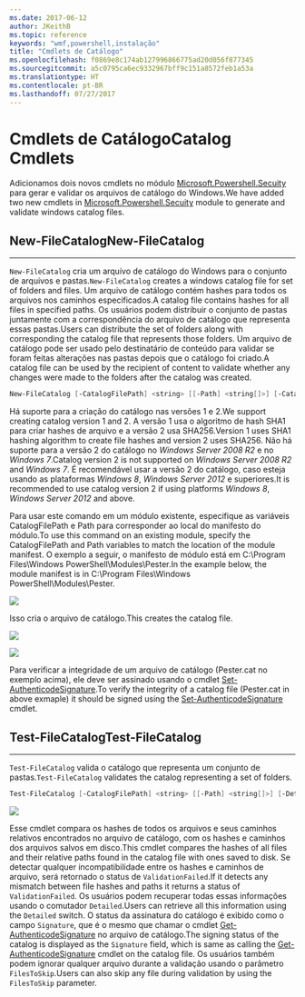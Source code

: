 ```yaml
---
ms.date: 2017-06-12
author: JKeithB
ms.topic: reference
keywords: "wmf,powershell,instalação"
title: "Cmdlets de Catálogo"
ms.openlocfilehash: f0869e8c174ab127996866775ad20d056f877345
ms.sourcegitcommit: a5c0795ca6ec9332967bff9c151a8572feb1a53a
ms.translationtype: HT
ms.contentlocale: pt-BR
ms.lasthandoff: 07/27/2017
---
```

# <a name="catalog-cmdlets"></a><span data-ttu-id="4010e-103">Cmdlets de Catálogo</span><span class="sxs-lookup"><span data-stu-id="4010e-103">Catalog Cmdlets</span></span>  

<span data-ttu-id="4010e-104">Adicionamos dois novos cmdlets no módulo [Microsoft.Powershell.Secuity](https://technet.microsoft.com/en-us/library/hh847877.aspx) para gerar e validar os arquivos de catálogo do Windows.</span><span class="sxs-lookup"><span data-stu-id="4010e-104">We have added two new cmdlets in [Microsoft.Powershell.Secuity](https://technet.microsoft.com/en-us/library/hh847877.aspx) module to generate and validate windows catalog files.</span></span>  

## <a name="new-filecatalog"></a><span data-ttu-id="4010e-105">New-FileCatalog</span><span class="sxs-lookup"><span data-stu-id="4010e-105">New-FileCatalog</span></span> 
--------------------------------

<span data-ttu-id="4010e-106">`New-FileCatalog` cria um arquivo de catálogo do Windows para o conjunto de arquivos e pastas.</span><span class="sxs-lookup"><span data-stu-id="4010e-106">`New-FileCatalog` creates a windows catalog file for set of folders and files.</span></span> <span data-ttu-id="4010e-107">Um arquivo de catálogo contém hashes para todos os arquivos nos caminhos especificados.</span><span class="sxs-lookup"><span data-stu-id="4010e-107">A catalog file contains hashes for all files in specified paths.</span></span> <span data-ttu-id="4010e-108">Os usuários podem distribuir o conjunto de pastas juntamente com a correspondência do arquivo de catálogo que representa essas pastas.</span><span class="sxs-lookup"><span data-stu-id="4010e-108">Users can distribute the set of folders along with corresponding the catalog file that represents those folders.</span></span> <span data-ttu-id="4010e-109">Um arquivo de catálogo pode ser usado pelo destinatário de conteúdo para validar se foram feitas alterações nas pastas depois que o catálogo foi criado.</span><span class="sxs-lookup"><span data-stu-id="4010e-109">A catalog file can be used by the recipient of content to validate whether any changes were made to the folders after the catalog was created.</span></span>    

```powershell
New-FileCatalog [-CatalogFilePath] <string> [[-Path] <string[]>] [-CatalogVersion <int>] [-WhatIf] [-Confirm] [<CommonParameters>]
```
<span data-ttu-id="4010e-110">Há suporte para a criação do catálogo nas versões 1 e 2.</span><span class="sxs-lookup"><span data-stu-id="4010e-110">We support creating catalog version 1 and 2.</span></span> <span data-ttu-id="4010e-111">A versão 1 usa o algoritmo de hash SHA1 para criar hashes de arquivo e a versão 2 usa SHA256.</span><span class="sxs-lookup"><span data-stu-id="4010e-111">Version 1 uses SHA1 hashing algorithm to create file hashes and version 2 uses SHA256.</span></span> <span data-ttu-id="4010e-112">Não há suporte para a versão 2 do catálogo no *Windows Server 2008 R2* e no *Windows 7*.</span><span class="sxs-lookup"><span data-stu-id="4010e-112">Catalog version 2 is not supported on *Windows Server 2008 R2* and *Windows 7*.</span></span> <span data-ttu-id="4010e-113">É recomendável usar a versão 2 do catálogo, caso esteja usando as plataformas *Windows 8*, *Windows Server 2012* e superiores.</span><span class="sxs-lookup"><span data-stu-id="4010e-113">It is recommended to use catalog version 2 if using platforms *Windows 8*, *Windows Server 2012* and above.</span></span>  

<span data-ttu-id="4010e-114">Para usar este comando em um módulo existente, especifique as variáveis CatalogFilePath e Path para corresponder ao local do manifesto do módulo.</span><span class="sxs-lookup"><span data-stu-id="4010e-114">To use this command on an existing module, specify the CatalogFilePath and Path variables to match the location of the module manifest.</span></span> <span data-ttu-id="4010e-115">O exemplo a seguir, o manifesto de módulo está em C:\Program Files\Windows PowerShell\Modules\Pester.</span><span class="sxs-lookup"><span data-stu-id="4010e-115">In the example below, the module manifest is in C:\Program Files\Windows PowerShell\Modules\Pester.</span></span> 

![](../images/NewFileCatalog.jpg)

<span data-ttu-id="4010e-116">Isso cria o arquivo de catálogo.</span><span class="sxs-lookup"><span data-stu-id="4010e-116">This creates the catalog file.</span></span> 

![](../images/CatalogFile1.jpg)  

![](../images/CatalogFile2.jpg) 

<span data-ttu-id="4010e-117">Para verificar a integridade de um arquivo de catálogo (Pester.cat no exemplo acima), ele deve ser assinado usando o cmdlet [Set-AuthenticodeSignature](https://technet.microsoft.com/library/hh849819.aspx).</span><span class="sxs-lookup"><span data-stu-id="4010e-117">To verify the integrity of a catalog file (Pester.cat in above exmaple) it should be signed using the [Set-AuthenticodeSignature](https://technet.microsoft.com/library/hh849819.aspx) cmdlet.</span></span>   


## <a name="test-filecatalog"></a><span data-ttu-id="4010e-118">Test-FileCatalog</span><span class="sxs-lookup"><span data-stu-id="4010e-118">Test-FileCatalog</span></span> 
--------------------------------

<span data-ttu-id="4010e-119">`Test-FileCatalog` valida o catálogo que representa um conjunto de pastas.</span><span class="sxs-lookup"><span data-stu-id="4010e-119">`Test-FileCatalog` validates the catalog representing a set of folders.</span></span> 

```powershell
Test-FileCatalog [-CatalogFilePath] <string> [[-Path] <string[]>] [-Detailed] [-FilesToSkip <string[]>] [-WhatIf] [-Confirm] [<CommonParameters>]
```

![](../images/TestFileCatalog.jpg)

<span data-ttu-id="4010e-120">Esse cmdlet compara os hashes de todos os arquivos e seus caminhos relativos encontrados no arquivo de catálogo, com os hashes e caminhos dos arquivos salvos em disco.</span><span class="sxs-lookup"><span data-stu-id="4010e-120">This cmdlet compares the hashes of all files and their relative paths found in the catalog file with ones saved to disk.</span></span> <span data-ttu-id="4010e-121">Se detectar qualquer incompatibilidade entre os hashes e caminhos de arquivo, será retornado o status de `ValidationFailed`.</span><span class="sxs-lookup"><span data-stu-id="4010e-121">If it detects any mismatch between file hashes and paths it returns a status of `ValidationFailed`.</span></span> <span data-ttu-id="4010e-122">Os usuários podem recuperar todas essas informações usando o comutador `Detailed`.</span><span class="sxs-lookup"><span data-stu-id="4010e-122">Users can retrieve all this information using the `Detailed` switch.</span></span> <span data-ttu-id="4010e-123">O status da assinatura do catálogo é exibido como o campo `Signature`, que é o mesmo que chamar o cmdlet [Get-AuthenticodeSignature](https://technet.microsoft.com/en-us/library/hh849805.aspx) no arquivo de catálogo.</span><span class="sxs-lookup"><span data-stu-id="4010e-123">The signing status of the catalog is displayed as the `Signature` field, which is same as calling the [Get-AuthenticodeSignature](https://technet.microsoft.com/en-us/library/hh849805.aspx) cmdlet on the catalog file.</span></span> <span data-ttu-id="4010e-124">Os usuários também podem ignorar qualquer arquivo durante a validação usando o parâmetro `FilesToSkip`.</span><span class="sxs-lookup"><span data-stu-id="4010e-124">Users can also skip any file during validation by using the `FilesToSkip` parameter.</span></span> 

